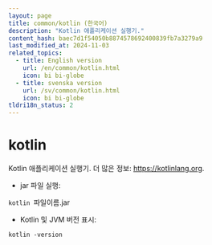 ```yaml
---
layout: page
title: common/kotlin (한국어)
description: "Kotlin 애플리케이션 실행기."
content_hash: baec7d1f54050b8874578692400839fb7a3279a9
last_modified_at: 2024-11-03
related_topics:
  - title: English version
    url: /en/common/kotlin.html
    icon: bi bi-globe
  - title: svenska version
    url: /sv/common/kotlin.html
    icon: bi bi-globe
tldri18n_status: 2
---
```

# kotlin

Kotlin 애플리케이션 실행기.
더 많은 정보: <https://kotlinlang.org>.

- jar 파일 실행:

`kotlin `<span class="tldr-var badge badge-pill bg-dark-lm bg-white-dm text-white-lm text-dark-dm font-weight-bold">파일이름.jar</span>

- Kotlin 및 JVM 버전 표시:

`kotlin -version`

